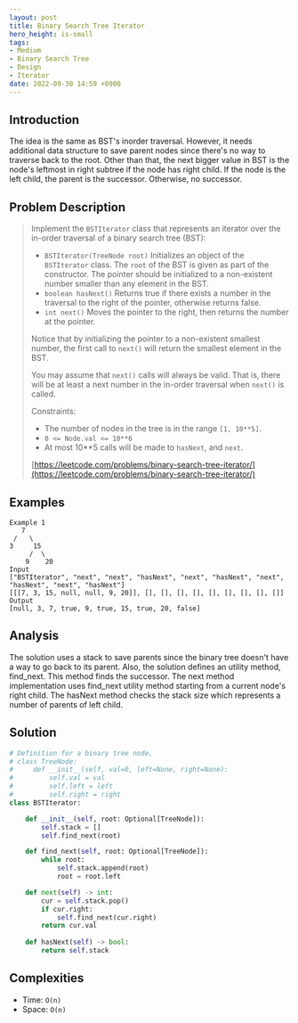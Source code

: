 ```yaml
---
layout: post
title: Binary Search Tree Iterator
hero_height: is-small
tags:
- Medium
- Binary Search Tree
- Design
- Iterator
date: 2022-09-30 14:59 +0900
---
```

## Introduction
The idea is the same as BST's inorder traversal.
However, it needs additional data structure to save parent nodes since there's no way to traverse back to the root.
Other than that, the next bigger value in BST is the node's leftmost in right subtree if the node has right child.
If the node is the left child, the parent is the successor. Otherwise, no successor.

## Problem Description
> Implement the `BSTIterator` class that represents an iterator over the in-order traversal of a binary search tree (BST):
> - `BSTIterator(TreeNode root)` Initializes an object of the `BSTIterator` class.
>    The `root` of the BST is given as part of the constructor. The pointer should be
>    initialized to a non-existent number smaller than any element in the BST.
> - `boolean hasNext()` Returns true if there exists a number in the traversal to the right of the pointer,
>    otherwise returns false.
> - `int next()` Moves the pointer to the right, then returns the number at the pointer.
>
> Notice that by initializing the pointer to a non-existent smallest number, the first call to `next()` will return
> the smallest element in the BST.
>
> You may assume that `next()` calls will always be valid. That is, there will be at least a next number
> in the in-order traversal when `next()` is called.
>
> Constraints:
> - The number of nodes in the tree is in the range `[1, 10**5]`.
> - `0 <= Node.val <= 10**6`
> - At most 10**5 calls will be made to `hasNext`, and `next`.
>
> [https://leetcode.com/problems/binary-search-tree-iterator/](https://leetcode.com/problems/binary-search-tree-iterator/)

## Examples
```
Example 1
   7
 /   \
3     15
     /  \
    9    20
Input
["BSTIterator", "next", "next", "hasNext", "next", "hasNext", "next", "hasNext", "next", "hasNext"]
[[[7, 3, 15, null, null, 9, 20]], [], [], [], [], [], [], [], [], []]
Output
[null, 3, 7, true, 9, true, 15, true, 20, false]
```

## Analysis
The solution uses a stack to save parents since the binary tree doesn't have a way to go back to its parent.
Also, the solution defines an utility method, find_next. This method finds the successor.
The next method implementation uses find_next utility method starting from a current node's right child.
The hasNext method checks the stack size which represents a number of parents of left child.

## Solution
```python
# Definition for a binary tree node.
# class TreeNode:
#     def __init__(self, val=0, left=None, right=None):
#         self.val = val
#         self.left = left
#         self.right = right
class BSTIterator:

    def __init__(self, root: Optional[TreeNode]):
        self.stack = []
        self.find_next(root)

    def find_next(self, root: Optional[TreeNode]):
        while root:
            self.stack.append(root)
            root = root.left

    def next(self) -> int:
        cur = self.stack.pop()
        if cur.right:
            self.find_next(cur.right)
        return cur.val
        
    def hasNext(self) -> bool:
        return self.stack
```

## Complexities
- Time: `O(n)`
- Space: `O(n)`
